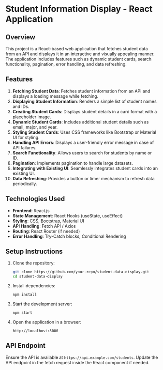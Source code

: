 # Student Information Display - React Application

## Overview

This project is a React-based web application that fetches student data from an API and displays it in an interactive and visually appealing manner. The application includes features such as dynamic student cards, search functionality, pagination, error handling, and data refreshing.

## Features

1. **Fetching Student Data**: Fetches student information from an API and displays a loading message while fetching.
2. **Displaying Student Information**: Renders a simple list of student names and IDs.
3. **Creating Student Cards**: Displays student details in a card format with a placeholder image.
4. **Dynamic Student Cards**: Includes additional student details such as email, major, and year.
5. **Styling Student Cards**: Uses CSS frameworks like Bootstrap or Material UI for styling.
6. **Handling API Errors**: Displays a user-friendly error message in case of API failures.
7. **Search Functionality**: Allows users to search for students by name or ID.
8. **Pagination**: Implements pagination to handle large datasets.
9. **Integrating with Existing UI**: Seamlessly integrates student cards into an existing UI.
10. **Data Refreshing**: Provides a button or timer mechanism to refresh data periodically.

## Technologies Used

- **Frontend**: React.js
- **State Management**: React Hooks (useState, useEffect)
- **Styling**: CSS, Bootstrap, Material UI
- **API Handling**: Fetch API / Axios
- **Routing**: React Router (if needed)
- **Error Handling**: Try-Catch blocks, Conditional Rendering

## Setup Instructions

1. Clone the repository:
   ```sh
   git clone https://github.com/your-repo/student-data-display.git
   cd student-data-display
   ```
2. Install dependencies:
   ```sh
   npm install
   ```
3. Start the development server:
   ```sh
   npm start
   ```
4. Open the application in a browser:
   ```
   http://localhost:3000
   ```

## API Endpoint

Ensure the API is available at `https://api.example.com/students`. Update the API endpoint in the fetch request inside the React component if needed.


